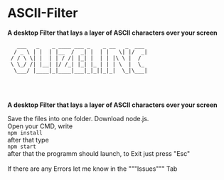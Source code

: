 # ASCII-Filter

**A desktop Filter that lays a layer of ASCII characters over your screen**


```
   ___   _    _ ____ ___ _    _ __   _  ___
  / _ \ | |  | |__  /  _| |  | |   \| |/  _|
 / / \ \| |  | | / /| |_| |  | | |\ \ |  /
 \ \_/ /| |__| |/ /_| |_| |_ | | | \  |  \_
  \___/ |____|_|____|___|_|_||_|_|  \_|\___|
```

<br>
<br>

**A desktop Filter that lays a layer of ASCII characters over your screen**

Save the files into one folder. Download node.js.
<br>
Open your CMD, write 
<br>
```npm install``` 
<br>
after that type 
<br>
```npm start```
<br>
after that the programm should launch, to Exit just press "Esc"
<br>
<br>
If there are any Errors let me know in the """Issues""" Tab

